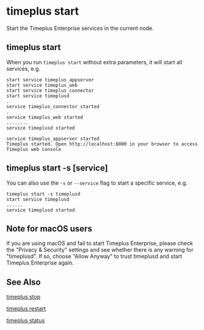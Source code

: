 # timeplus start
Start the Timeplus Enterprise services in the current node.

## timeplus start
When you run `timeplus start` without extra parameters, it will start all services, e.g.
```
start service timeplus_appserver
start service timeplus_web
start service timeplus_connector
start service timeplusd
.
service timeplus_connector started
.
service timeplus_web started
........
service timeplusd started

service timeplus_appserver started
Timeplus started. Open http://localhost:8000 in your browser to access Timeplus web console
```

## timeplus start -s [service]
You can also use the `-s` or `--service` flag to start a specific service, e.g.
```
timeplus start -s timeplusd
start service timeplusd
......
service timeplusd started
```

## Note for macOS users
If you are using macOS and fail to start Timeplus Enterprise, please check the "Privacy & Security" settings and see whether there is any warning for "timeplusd". If so, choose "Allow Anyway" to trust timeplusd and start Timeplus Enterprise again.

## See Also
[timeplus stop](cli-stop)

[timeplus restart](cli-restart)

[timeplus status](cli-status)
